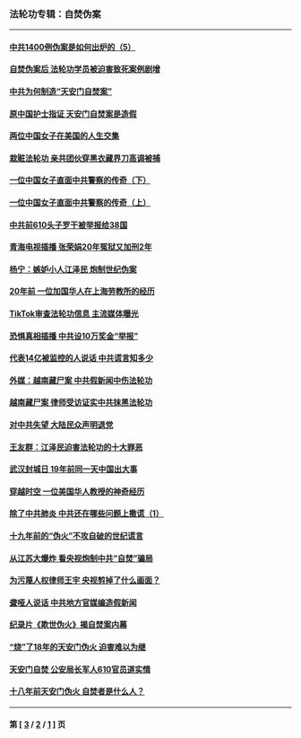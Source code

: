 ### 法轮功专辑：自焚伪案
---
#### [中共1400例伪案是如何出炉的（5）](../../pages/nf5562/n13226831.md?06110430) 
#### [自焚伪案后 法轮功学员被迫害致死案例剧增](../../pages/nf5562/n13190600.md?06110430) 
#### [中共为何制造“天安门自焚案”](../../pages/nf5562/n13183270.md?06110430) 
#### [原中国护士指证 天安门自焚案是造假](../../pages/nf5562/n13172289.md?06110430) 
#### [两位中国女子在美国的人生交集](../../pages/nf5562/n13156138.md?06110430) 
#### [栽赃法轮功 亲共团伙穿黑衣藏界刀高调被捕](../../pages/nf5562/n13073780.md?06110430) 
#### [一位中国女子直面中共警察的传奇（下）](../../pages/nf5562/n12989706.md?06110430) 
#### [一位中国女子直面中共警察的传奇（上）](../../pages/nf5562/n12985072.md?06110430) 
#### [中共前610头子罗干被举报给38国](../../pages/nf5562/n12975419.md?06110430) 
#### [青海电视插播 张荣娟20年冤狱又加刑2年](../../pages/nf5562/n12738166.md?06110430) 
#### [杨宁：嫉妒小人江泽民 炮制世纪伪案](../../pages/nf5562/n12724108.md?06110430) 
#### [20年前 一位加国华人在上海劳教所的经历](../../pages/nf5562/n12707932.md?06110430) 
#### [TikTok审查法轮功信息 主流媒体曝光](../../pages/nf5562/n12362336.md?06110430) 
#### [恐惧真相插播 中共设10万奖金“举报”](../../pages/nf5562/n12306396.md?06110430) 
#### [代表14亿被监控的人说话 中共谎言知多少](../../pages/nf5562/n12297484.md?06110430) 
#### [外媒：越南藏尸案 中共假新闻中伤法轮功](../../pages/nf5562/n12264411.md?06110430) 
#### [越南藏尸案 律师受访证实中共抹黑法轮功](../../pages/nf5562/n12261878.md?06110430) 
#### [对中共失望 大陆民众声明退党](../../pages/nf5562/n12187315.md?06110430) 
#### [王友群：江泽民迫害法轮功的十大罪恶](../../pages/nf5562/n12169074.md?06110430) 
#### [武汉封城日 19年前同一天中国出大事](../../pages/nf5562/n12150901.md?06110430) 
#### [穿越时空  一位美国华人教授的神奇经历](../../pages/nf5562/n12097460.md?06110430) 
#### [除了中共肺炎 中共还在哪些问题上撒谎（1）](../../pages/nf5562/n11955770.md?06110430) 
#### [十九年前的“伪火”不攻自破的世纪谎言](../../pages/nf5562/n11813238.md?06110430) 
#### [从江苏大爆炸 看央视炮制中共“自焚”骗局](../../pages/nf5562/n11140275.md?06110430) 
#### [为污蔑人权律师王宇 央视剪掉了什么画面？](../../pages/nf5562/n11130142.md?06110430) 
#### [聋哑人说话 中共地方官媒编造假新闻](../../pages/nf5562/n11006067.md?06110430) 
#### [纪录片《欺世伪火》揭自焚案内幕](../../pages/nf5562/n11002664.md?06110430) 
#### [“烧”了18年的天安门伪火 迫害难以为继](../../pages/nf5562/n10996660.md?06110430) 
#### [天安门自焚 公安局长军人610官员道实情](../../pages/nf5562/n10997098.md?06110430) 
#### [十八年前天安门伪火 自焚者是什么人？](../../pages/nf5562/n10996556.md?06110430) 

---
#### 第 [ [3](./3.md?06110430) / [2](./2.md?06110430) / [1](./1.md?06110430) ] 页
